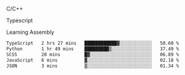 <p>C/C++</p>
<p> Typescript</p>
<p>Learning Assembly</p>

<!--START_SECTION:waka-->

```txt
TypeScript   2 hrs 27 mins   ████████████▓░░░░░░░░░░░░   50.60 %
Python       1 hr 49 mins    █████████▒░░░░░░░░░░░░░░░   37.49 %
SCSS         20 mins         █▓░░░░░░░░░░░░░░░░░░░░░░░   06.89 %
JavaScript   6 mins          ▓░░░░░░░░░░░░░░░░░░░░░░░░   02.18 %
JSON         3 mins          ▒░░░░░░░░░░░░░░░░░░░░░░░░   01.34 %
```

<!--END_SECTION:waka-->

